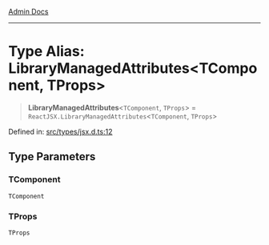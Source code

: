 [Admin Docs](/)

---

# Type Alias: LibraryManagedAttributes\<TComponent, TProps\>

> **LibraryManagedAttributes**\<`TComponent`, `TProps`\> = `ReactJSX.LibraryManagedAttributes`\<`TComponent`, `TProps`\>

Defined in: [src/types/jsx.d.ts:12](https://github.com/PalisadoesFoundation/talawa-admin/blob/main/src/types/jsx.d.ts#L12)

## Type Parameters

### TComponent

`TComponent`

### TProps

`TProps`
